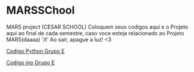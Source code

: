 # MARSSChool
MARS project (CESAR SCHOOL)
Coloquem seus codigos aqui e o Projeto aqui ao final de cada semestre, caso voce esteja relacionado ao Projeto MARS(daaaa) '/t'
Ao sair, apague a luz! <3

[Codigo Python Grupo E](https://github.com/victoralmeida432/MARSSChool/blob/master/Python/GRUPOE.py)

[Codigo ino Grupo E](https://github.com/victoralmeida432/MARSSChool/blob/master/Arduino/GRUPOE.ino)
